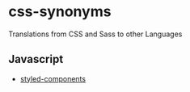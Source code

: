 # css-synonyms
Translations from CSS and Sass to other Languages

## Javascript

* [styled-components](./styled-components.md)
